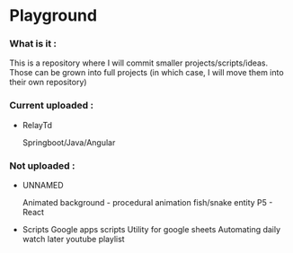 # Playground

### What is it : 

This is a repository where I will commit smaller projects/scripts/ideas.
Those can be grown into full projects (in which case, I will move them into their own repository)

### Current uploaded : 
- RelayTd
  
    Springboot/Java/Angular
    
    
### Not uploaded : 
- UNNAMED
    
    Animated background - procedural animation fish/snake entity
    P5 - React
	
- Scripts
	Google apps scripts 
		Utility for google sheets
		Automating daily watch later youtube playlist